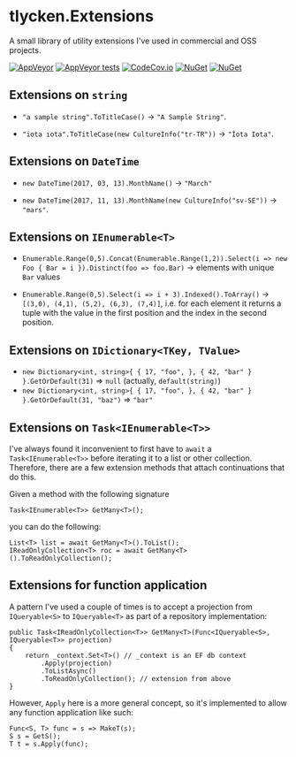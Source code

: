 # tlycken.Extensions

A small library of utility extensions I've used in commercial and OSS projects.

[![AppVeyor](https://img.shields.io/appveyor/ci/tlycken/tlycken-extensions.svg?style=flat-square)](https://ci.appveyor.com/project/tlycken/tlycken-extensions)
[![AppVeyor tests](https://img.shields.io/appveyor/tests/tlycken/tlycken-extensions.svg?style=flat-square)](https://ci.appveyor.com/project/tlycken/tlycken-extensions)
[![CodeCov.io](https://codecov.io/gh/tlycken/tlycken.Extensions/branch/master/graph/badge.svg)](https://codecov.io/gh/tlycken/tlycken.Extensions)
[![NuGet](https://img.shields.io/nuget/v/tlycken.Extensions.svg?style=flat-square)](https://www.nuget.org/packages/tlycken.extensions)
[![NuGet](https://img.shields.io/nuget/dt/tlycken.Extensions.svg?style=flat-square)](http://nuget.org/packages/tlycken.extensions)

## Extensions on `string`

* `"a sample string".ToTitleCase()` -> `"A Sample String"`.

* `"iota ıota".ToTitleCase(new CultureInfo("tr-TR"))` -> `"İota Iota"`.

## Extensions on `DateTime`

* `new DateTime(2017, 03, 13).MonthName()` -> `"March"`

* `new DateTime(2017, 11, 13).MonthName(new CultureInfo("sv-SE"))` -> `"mars"`.

## Extensions on `IEnumerable<T>`

* `Enumerable.Range(0,5).Concat(Enumerable.Range(1,2)).Select(i => new Foo { Bar = i }).Distinct(foo => foo.Bar)`
  -> elements with unique `Bar` values

* `Enumerable.Range(0,5).Select(i => i + 3).Indexed().ToArray()` -> `[(3,0), (4,1), (5,2), (6,3), (7,4)]`,
  i.e. for each element it returns a tuple with the value in the first position
  and the index in the second position.

## Extensions on `IDictionary<TKey, TValue>`

* `new Dictionary<int, string>{ { 17, "foo", }, { 42, "bar" } }.GetOrDefault(31)` => `null` (actually, `default(string)`)
* `new Dictionary<int, string>{ { 17, "foo", }, { 42, "bar" } }.GetOrDefault(31, "baz")` => `"bar"`

## Extensions on `Task<IEnumerable<T>>`

I've always found it inconvenient to first have to `await` a `Task<IEnumerable<T>>`
before iterating it to a list or other collection. Therefore, there are a few
extension methods that attach continuations that do this.

Given a method with the following signature

    Task<IEnumerable<T>> GetMany<T>();

you can do the following:

    List<T> list = await GetMany<T>().ToList();
    IReadOnlyCollection<T> roc = await GetMany<T>().ToReadOnlyCollection();

## Extensions for function application

A pattern I've used a couple of times is to accept a projection from
`IQueryable<S>` to `IQueryable<T>` as part of a repository implementation:

    public Task<IReadOnlyCollection<T>> GetMany<T>(Func<IQueryable<S>, IQueryable<T>> projection)
    {
        return _context.Set<T>() // _context is an EF db context
            .Apply(projection)
            .ToListAsync()
            .ToReadOnlyCollection(); // extension from above
    }

However, `Apply` here is a more general concept, so it's implemented to allow any
function application like such:

    Func<S, T> func = s => MakeT(s);
    S s = GetS();
    T t = s.Apply(func);
